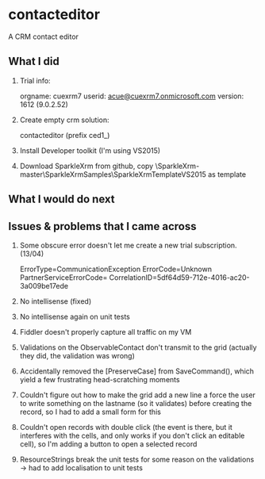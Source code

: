 # contacteditor
A CRM contact editor

## What I did

1. Trial info:

	orgname: cuexrm7
	userid: acue@cuexrm7.onmicrosoft.com
	version: 1612 (9.0.2.52)
	 
2. Create empty crm solution: 

	contacteditor (prefix ced1_)

3. Install Developer toolkit (I'm using VS2015)

4. Download SparkleXrm from github, copy \SparkleXrm-master\SparkleXrmSamples\SparkleXrmTemplateVS2015 as template


## What I would do next

## Issues & problems that I came across

1. Some obscure error doesn't let me create a new trial subscription. (13/04)

	ErrorType=CommunicationException
	ErrorCode=Unknown
	PartnerServiceErrorCode=
	CorrelationID=5df64d59-712e-4016-ac20-3a009be17ede

2. No intellisense (fixed)

3. No intellisense again on unit tests

4. Fiddler doesn't properly capture all traffic on my VM

5. Validations on the ObservableContact don't transmit to the grid (actually they did, the validation was wrong)

6. Accidentally removed the [PreserveCase] from SaveCommand(), which yield a few frustrating head-scratching moments

7. Couldn't figure out how to make the grid add a new line a force the user to write something on the lastname (so it validates) before creating the record, so I had to add a small form for this

8. Couldn't open records with double click (the event is there, but it interferes with the cells, and only works if you don't click an editable cell), so I'm adding a button to open a selected record

9. ResourceStrings break the unit tests for some reason on the validations -> had to add localisation to unit tests